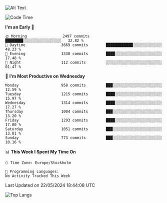![Alt Text](https://media.tenor.com/3Gehha8RO-sAAAAC/goose-dance.gif)

<!--START_SECTION:waka-->
![Code Time](http://img.shields.io/badge/Code%20Time-155%20hrs%2054%20mins-blue)

**I'm an Early 🐤** 

```text
🌞 Morning                2497 commits        ████████░░░░░░░░░░░░░░░░░   32.82 % 
🌆 Daytime                3669 commits        ████████████░░░░░░░░░░░░░   48.23 % 
🌃 Evening                1330 commits        ████░░░░░░░░░░░░░░░░░░░░░   17.48 % 
🌙 Night                  112 commits         ░░░░░░░░░░░░░░░░░░░░░░░░░   01.47 % 
```
📅 **I'm Most Productive on Wednesday** 

```text
Monday                   958 commits         ███░░░░░░░░░░░░░░░░░░░░░░   12.59 % 
Tuesday                  1215 commits        ████░░░░░░░░░░░░░░░░░░░░░   15.97 % 
Wednesday                1314 commits        ████░░░░░░░░░░░░░░░░░░░░░   17.27 % 
Thursday                 1004 commits        ███░░░░░░░░░░░░░░░░░░░░░░   13.20 % 
Friday                   1293 commits        ████░░░░░░░░░░░░░░░░░░░░░   17.00 % 
Saturday                 1051 commits        ███░░░░░░░░░░░░░░░░░░░░░░   13.81 % 
Sunday                   773 commits         ███░░░░░░░░░░░░░░░░░░░░░░   10.16 % 
```


📊 **This Week I Spent My Time On** 

```text
🕑︎ Time Zone: Europe/Stockholm

💬 Programming Languages: 
No Activity Tracked This Week
```


 Last Updated on 22/05/2024 18:44:08 UTC
<!--END_SECTION:waka-->

![Top Langs](https://github-readme-stats-rose-phi.vercel.app/api/top-langs/?username=jxncted\&layout=compact&hide=c,assembly,jupyter%20notebook)
